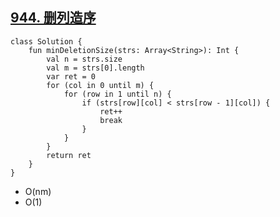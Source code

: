 ## [944. 删列造序](https://leetcode.cn/problems/delete-columns-to-make-sorted/description/)

```
class Solution {
    fun minDeletionSize(strs: Array<String>): Int {
        val n = strs.size
        val m = strs[0].length
        var ret = 0
        for (col in 0 until m) {
            for (row in 1 until n) {
                if (strs[row][col] < strs[row - 1][col]) {
                    ret++
                    break
                }
            }
        }
        return ret
    }
}
```

- O(nm)
- O(1)
